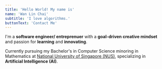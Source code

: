 ```yaml
---
title: 'Hello World! My name is'
name: 'Wan Lin Chai'
subtitle: 'I love algorithms.'
buttonText: 'Contact Me'
---
```


I'm a **software engineer/ entreprenuer** with a **goal-driven creative mindset** and passion for **learning** and **innovating**.

Currently pursuing my Bachelor's in Computer Science minoring in Mathematics at [National University of Singapore (NUS)](https://www.nus.edu.sg/), specializing in **Artificial Intelligence (AI)**.
